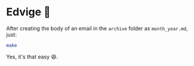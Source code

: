 # Edvige 🦉

After creating the body of an email in the `archive` folder as `month_year.md`, just:

```bash
make
```

Yes, it's that easy 😄.
